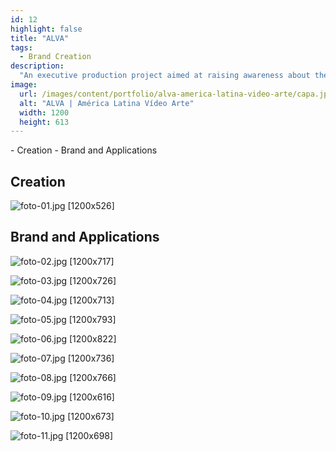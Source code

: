 ```yaml
---
id: 12
highlight: false
title: "ALVA"
tags:
  - Brand Creation
description:
  "An executive production project aimed at raising awareness about the importance of traffic safety."
image:
  url: /images/content/portfolio/alva-america-latina-video-arte/capa.jpg
  alt: "ALVA | América Latina Vídeo Arte"
  width: 1200
  height: 613
---
```

<Titulo subtitulo="América Latina Vídeo Arte"/>

<Tags />

<RedesSociais />

<IconeCompartilhar />

<ImagemPrincipal />

<Toc>
- Creation
- Brand and Applications
</Toc>

## Creation

![foto-01.jpg [1200x526] ](/images/content/portfolio/alva-america-latina-video-arte/foto-01.jpg)

## Brand and Applications

![foto-02.jpg [1200x717] ](/images/content/portfolio/alva-america-latina-video-arte/foto-02.jpg)

![foto-03.jpg [1200x726] ](/images/content/portfolio/alva-america-latina-video-arte/foto-03.jpg)

![foto-04.jpg [1200x713] ](/images/content/portfolio/alva-america-latina-video-arte/foto-04.jpg)

![foto-05.jpg [1200x793] ](/images/content/portfolio/alva-america-latina-video-arte/foto-05.jpg)

![foto-06.jpg [1200x822] ](/images/content/portfolio/alva-america-latina-video-arte/foto-06.jpg)

![foto-07.jpg [1200x736] ](/images/content/portfolio/alva-america-latina-video-arte/foto-07.jpg)

![foto-08.jpg [1200x766] ](/images/content/portfolio/alva-america-latina-video-arte/foto-08.jpg)

![foto-09.jpg [1200x616] ](/images/content/portfolio/alva-america-latina-video-arte/foto-09.jpg)

![foto-10.jpg [1200x673] ](/images/content/portfolio/alva-america-latina-video-arte/foto-10.jpg)

![foto-11.jpg [1200x698] ](/images/content/portfolio/alva-america-latina-video-arte/foto-11.jpg)

<BotaoCompartilhar />

<Espaco altura="40px" />
